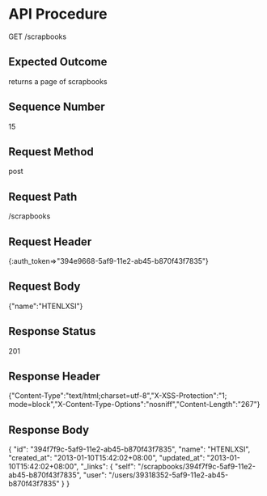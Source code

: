 # API Procedure
GET /scrapbooks
## Expected Outcome
returns a page of scrapbooks
## Sequence Number
15
## Request Method
post
## Request Path
/scrapbooks
## Request Header
{:auth_token=>"394e9668-5af9-11e2-ab45-b870f43f7835"}
## Request Body
{"name":"HTENLXSI"}

## Response Status
201
## Response Header
{"Content-Type":"text/html;charset=utf-8","X-XSS-Protection":"1; mode=block","X-Content-Type-Options":"nosniff","Content-Length":"267"}

## Response Body
{
  "id": "394f7f9c-5af9-11e2-ab45-b870f43f7835",
  "name": "HTENLXSI",
  "created_at": "2013-01-10T15:42:02+08:00",
  "updated_at": "2013-01-10T15:42:02+08:00",
  "_links": {
    "self": "/scrapbooks/394f7f9c-5af9-11e2-ab45-b870f43f7835",
    "user": "/users/39318352-5af9-11e2-ab45-b870f43f7835"
  }
}
